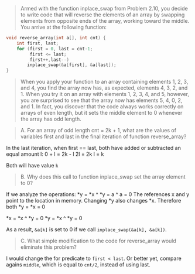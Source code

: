 > Armed with the function inplace_swap from Problem 2.10, you decide to write
code that will reverse the elements of an array by swapping elements from
opposite ends of the array, working toward the middle.
You arrive at the following function:

```c
void reverse_array(int a[], int cnt) {
    int first, last;
    for (first = 0, last = cnt-1;
         first <= last;
         first++,last--)
        inplace_swap(&a[first], &a[last]);
}
```

> When you apply your function to an array containing elements 1, 2, 3, and 4,
you find the array now has, as expected, elements 4, 3, 2, and 1. When you try
it on an array with elements 1, 2, 3, 4, and 5, however, you are surprised to
see that the array now has elements 5, 4, 0, 2, and 1. In fact, you discover
that the code always works correctly on arrays of even length, but it sets the
middle element to 0 whenever the array has odd length.

> A. For an array of odd length cnt = 2k + 1, what are the values of variables
first and last in the final iteration of function reverse_array?

In the last iteration, when first == last, both have added or subtracted
an equal amount l:
0 + l = 2k - l
2l = 2k
l = k

Both will have value `k`

> B. Why does this call to function inplace_swap set the array element to 0?

If we analyze the operations:
*y = *x ^ *y = a ^ a = 0
The references x and y point to the location in memory. Changing *y also
changes *x. Therefore both *y = *x = 0

*x = *x ^ *y = 0
*y = *x ^ *y = 0

As a result, `&a[k]` is set to 0 if we call `inplace_swap(&a[k], &a[k])`.

> C. What simple modification to the code for reverse_array would eliminate
this problem?

I would change the for predicate to `first < last`. Or better yet, compare
agains `middle`, which is equal to `cnt/2`, instead of using last.
